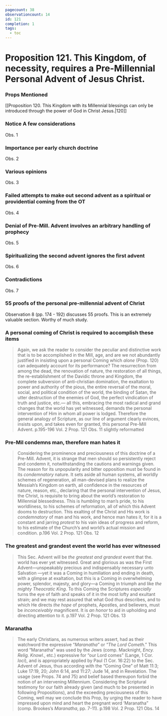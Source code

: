```yaml
---
pagecount: 38
observationcount: 14
id: 121
completion: 1
tags:
  - toc
---
```

# Proposition 121. This Kingdom, of necessity, requires a Pre-Millennial Personal Advent of Jesus Christ.
### Props Mentioned
[[Proposition 120. This Kingdom with its Millennial blessings can only be introduced through the power of God in Christ Jesus.|120]] 
### Notice A few considerations
Obs. 1
### Importance per early church doctrine
Obs. 2
### Various opinions
Obs. 3
### Failed attempts to make out second advent as a spiritual or providential coming from the OT
Obs. 4
### Denial of Pre-Mill. Advent involves an arbitrary handling of prophecy
Obs. 5
### Spiritualizing the second advent ignores the first advent
Obs. 6
### Contradictions
Obs. 7
### 55 proofs of the personal pre-millennial advent of Christ
Observation 8 (pp. 174 - 192) discusses 55 proofs. This is an extremely valuable section. Worthy of much study.

### A personal coming of Christ is required to accomplish these items

>Again, we ask the reader to consider the peculiar and distinctive work that is to be accomplished in the Mill, age, and are we not abundantly justified in insisting upon a personal Coming which *alone* (Prop. 120) can adequately account for its performance? 
>The resurrection from among the dead, 
>the renovation of nature, 
>the restoration of all things, 
>the re-establishment of the Davidic throne and Kingdom, 
>the complete subversion of anti-christian domination, 
>the exaltation to power and authority of the pious, 
>the entire reversal of the moral, social, and political condition of the world, 
>the binding of Satan, 
>the utter destruction of the enemies of God, 
>the perfect vindication of truth and justice, etc.—
>all this, embracing the most radical and grand changes that the world has yet witnessed, demands the personal intervention of Him in whom all power is lodged. Therefore the general analogy of Scripture, as our line of argument clearly evinces, insists upon, and takes even for granted, this personal Pre-Mill Advent.
>p.195-196 Vol. 2 Prop. 121 Obs. 11 slightly reformatted

### Pre-Mil condemns man, therefore man hates it

>Considering the prominence and preciousness of this doctrine of a Pre-Mill. Advent, it is strange that men should so persistently reject and condemn it, notwithstanding the cautions and warnings given. The reason for its unpopularity and bitter opposition must be found in its *condemnatory* nature. It sets aside all human systems, all worldly schemes of regeneration, all man-devised plans to realize the Messiah’s Kingdom on earth, all confidence in the resources of nature, reason, etc., declaring that the personal intervention of Jesus, the Christ, is requisite to bring about the world’s restoration to Millennial blessedness. This is *humbling* to man’s pride, to his worldliness, to his schemes of reformation, all of which this Advent dooms to destruction. This exalting of the Christ and His work is *condemnatory* of man and his work, and hence man hates it, for it is a constant and jarring *protest* to his vain ideas of progress and reform, to his estimate of the Church’s and world’s actual mission and condition.
>p.196 Vol. 2 Prop. 121 Obs. 12 

### The greatest and grandest event the world has ever witnessed

>This Sec. Advent will be *the greatest and grandest* event that the. world has ever yet witnessed. Great and glorious as was the First Advent—unspeakably precious and indispensably necessary unto Salvation —yet it was a Coming in humiliation and ending in death, with a glimpse at exaltation, but this is a Coming in overwhelming power, splendor, majesty, and glory—a Coming in triumph and like *the mighty Theocratic King*. To this Coming the Scriptures *especially* turns the eye of faith and speaks of it in the most lofty and exultant strain; and we may rest assured that what God *thus* describes, and to which He directs *the hope* of prophets, Apostles, and believers, must be *inconceivably* magnificent. It is *an honor* to aid in upholding and directing attention to it.
>p.197 Vol. 2 Prop. 121 Obs. 13

### Maranatha

>The early Christians, as numerous writers assert, had as their watchword the expressive “*Maranatha*” or “*The Lord Cometh*.” This word “Maranatha” was used by the Jews (comp. Macknight, *Ency. Relig. Knowl*., etc.) expressive for “our Lord comes” (Lange, 1 Cor. *loci*), and is appropriately applied by Paul (1 Cor. 16:22) to the Sec. Advent of Jesus, thus according with the “Coming One” of Matt 11:3; Luke 17:19, 20; John 6:14, and 11:27; Jude 14, and in Revelation. The usage (see Props. 74 and 75) and belief based thereupon forbid the notion of an intervening Millennium. Considering the Scriptural testimony for our faith already given (and much to be presented in following Propositions), and the exceeding preciousness of this Coming, well may we conclude this Prop, by urging the reader to have impressed upon mind and heart the pregnant word ‘Maranatha” (comp. Brookes’s *Maranatha*, pp. 7-11).
>p.198 Vol. 2 Prop. 121 Obs. 14 
>

